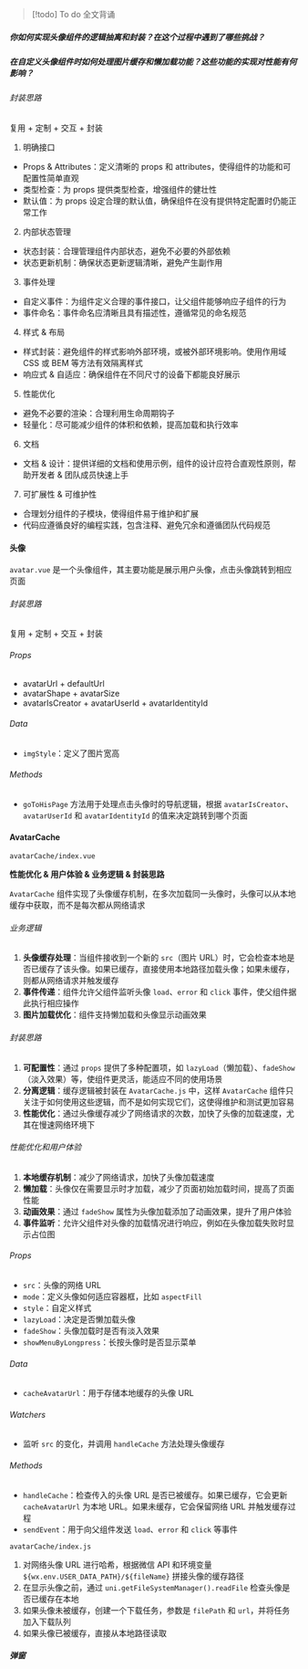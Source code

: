 > [!todo] To do
> 全文背诵

##### 你如何实现头像组件的逻辑抽离和封装？在这个过程中遇到了哪些挑战？

##### 在自定义头像组件时如何处理图片缓存和懒加载功能？这些功能的实现对性能有何影响？

###### 封装思路

复用 + 定制 + 交互 + 封装

1. 明确接口

- Props & Attributes：定义清晰的 props 和 attributes，使得组件的功能和可配置性简单直观
- 类型检查：为 props 提供类型检查，增强组件的健壮性
- 默认值：为 props 设定合理的默认值，确保组件在没有提供特定配置时仍能正常工作

2. 内部状态管理

- 状态封装：合理管理组件内部状态，避免不必要的外部依赖
- 状态更新机制：确保状态更新逻辑清晰，避免产生副作用

3. 事件处理

- 自定义事件：为组件定义合理的事件接口，让父组件能够响应子组件的行为
- 事件命名：事件命名应清晰且具有描述性，遵循常见的命名规范

4. 样式 & 布局

- 样式封装：避免组件的样式影响外部环境，或被外部环境影响。使用作用域 CSS 或 BEM 等方法有效隔离样式
- 响应式 & 自适应：确保组件在不同尺寸的设备下都能良好展示

5. 性能优化

- 避免不必要的渲染：合理利用生命周期钩子
- 轻量化：尽可能减少组件的体积和依赖，提高加载和执行效率

6. 文档

- 文档 & 设计：提供详细的文档和使用示例，组件的设计应符合直观性原则，帮助开发者 & 团队成员快速上手

7. 可扩展性 & 可维护性

- 合理划分组件的子模块，使得组件易于维护和扩展
- 代码应遵循良好的编程实践，包含注释、避免冗余和遵循团队代码规范

#### 头像

`avatar.vue` 是一个头像组件，其主要功能是展示用户头像，点击头像跳转到相应页面

###### 封装思路

复用 + 定制 + 交互 + 封装

###### Props

- avatarUrl + defaultUrl
- avatarShape + avatarSize
- avatarIsCreator + avatarUserId + avatarIdentityId

###### Data

- `imgStyle`：定义了图片宽高

###### Methods

- `goToHisPage` 方法用于处理点击头像时的导航逻辑，根据 `avatarIsCreator`、`avatarUserId` 和 `avatarIdentityId` 的值来决定跳转到哪个页面

#### AvatarCache

`avatarCache/index.vue`

**性能优化 & 用户体验 & 业务逻辑 & 封装思路**

`AvatarCache` 组件实现了头像缓存机制，在多次加载同一头像时，头像可以从本地缓存中获取，而不是每次都从网络请求

###### 业务逻辑

1. **头像缓存处理**：当组件接收到一个新的 `src`（图片 URL）时，它会检查本地是否已缓存了该头像。如果已缓存，直接使用本地路径加载头像；如果未缓存，则都从网络请求并触发缓存
2. **事件传递**：组件允许父组件监听头像 `load`、`error` 和 `click` 事件，使父组件据此执行相应操作
3. **图片加载优化**：组件支持懒加载和头像显示动画效果

###### 封装思路

1. **可配置性**：通过 `props` 提供了多种配置项，如 `lazyLoad`（懒加载）、`fadeShow`（淡入效果）等，使组件更灵活，能适应不同的使用场景
2. **分离逻辑**：缓存逻辑被封装在 `AvatarCache.js` 中，这样 `AvatarCache` 组件只关注于如何使用这些逻辑，而不是如何实现它们，这使得维护和测试更加容易
3. **性能优化**：通过头像缓存减少了网络请求的次数，加快了头像的加载速度，尤其在慢速网络环境下

###### 性能优化和用户体验

1. **本地缓存机制**：减少了网络请求，加快了头像加载速度
2. **懒加载**：头像仅在需要显示时才加载，减少了页面初始加载时间，提高了页面性能
3. **动画效果**：通过 `fadeShow` 属性为头像加载添加了动画效果，提升了用户体验
4. **事件监听**：允许父组件对头像的加载情况进行响应，例如在头像加载失败时显示占位图

###### Props

- `src`：头像的网络 URL
- `mode`：定义头像如何适应容器框，比如 `aspectFill`
- `style`：自定义样式
- `lazyLoad`：决定是否懒加载头像
- `fadeShow`：头像加载时是否有淡入效果
- `showMenuByLongpress`：长按头像时是否显示菜单

###### Data

- `cacheAvatarUrl`：用于存储本地缓存的头像 URL

###### Watchers

- 监听 `src` 的变化，并调用 `handleCache` 方法处理头像缓存

###### Methods

- `handleCache`：检查传入的头像 URL 是否已被缓存。如果已缓存，它会更新 `cacheAvatarUrl` 为本地 URL。如果未缓存，它会保留网络 URL 并触发缓存过程
- `sendEvent`：用于向父组件发送 `load`、`error` 和 `click` 等事件

`avatarCache/index.js`

1. 对网络头像 URL 进行哈希，根据微信 API 和环境变量 `${wx.env.USER_DATA_PATH}/${fileName}` 拼接头像的缓存路径
2. 在显示头像之前，通过 `uni.getFileSystemManager().readFile` 检查头像是否已缓存在本地
3. 如果头像未被缓存，创建一个下载任务，参数是 `filePath` 和 `url`，并将任务加入下载队列
4. 如果头像已被缓存，直接从本地路径读取

##### 弹窗

